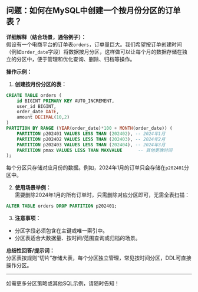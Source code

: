 ## **问题：如何在MySQL中创建一个按月份分区的订单表？**

**详细解释（结合场景，通俗例子）：**  
假设有一个电商平台的订单表`orders`，订单量巨大。我们希望按订单创建时间（例如`order_date`字段）将数据按月分区，这样做可以让每个月的数据存储在独立的分区中，便于管理和优化查询、删除、归档等操作。

**操作示例：**

1. **创建按月份分区的表：**

```sql
CREATE TABLE orders (
    id BIGINT PRIMARY KEY AUTO_INCREMENT,
    user_id BIGINT,
    order_date DATE,
    amount DECIMAL(10,2)
)
PARTITION BY RANGE (YEAR(order_date)*100 + MONTH(order_date)) (
    PARTITION p202401 VALUES LESS THAN (202402), -- 2024年1月
    PARTITION p202402 VALUES LESS THAN (202403), -- 2024年2月
    PARTITION p202403 VALUES LESS THAN (202404), -- 2024年3月
    PARTITION pmax VALUES LESS THAN MAXVALUE      -- 其他更晚时间
);
```
每个分区只存储对应月份的数据。例如，2024年1月的订单只会存储在`p202401`分区中。

2. **使用场景举例：**  
  需要删除2024年1月的所有订单时，只需删除对应分区即可，无需全表扫描：

```sql
ALTER TABLE orders DROP PARTITION p202401;
```

3. **注意事项：**  
- 分区字段必须包含在主键或唯一索引中。
- 分区表适合大数据量、按时间/范围查询或归档的场景。

**总结性回答/提示词：**  
分区表按规则“切片”存储大表，每个分区独立管理，常见按时间分区，DDL可直接操作分区。

---

如需更多分区策略或其他SQL示例，请随时告知！
